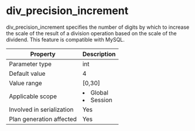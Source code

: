 div_precision_increment
============================================
<!-- # docslug#/oceanbase-database/oceanbase-database/V4.0.0/div_precision_increment-1-2-3-4 -->
div_precision_increment specifies the number of digits by which to increase the scale of the result of a division operation based on the scale of the dividend. This feature is compatible with MySQL.


| **Property** | **Description** |
|----------|------------------------------------------------------------------------------------------------------------|
| Parameter type | int |
| Default value | 4 |
| Value range | [0,30] |
| Applicable scope | <li> Global   <li> Session |
| Involved in serialization | Yes |
| Plan generation affected | Yes |




